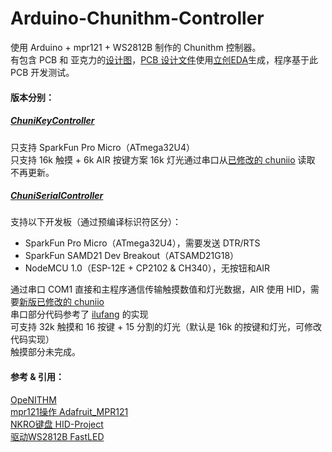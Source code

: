 # Arduino-Chunithm-Controller
使用 Arduino + mpr121 + WS2812B 制作的 Chunithm 控制器。  
有包含 PCB 和 亚克力的[设计图](设计图)，[PCB 设计文件](设计图/PCB.json)使用[立创EDA](https://lceda.cn/)生成，程序基于此 PCB 开发测试。 

#### 版本分别：
##### [ChuniKeyController](ChuniKeyController/ChuniKeyController.ino)
只支持 SparkFun Pro Micro（ATmega32U4）  
只支持 16k 触摸 + 6k AIR 按键方案 
16k 灯光通过串口从[已修改的 chuniio](ChuniKeyController/chuniio.dll) 读取  
不再更新。

##### [ChuniSerialController](ChuniSerialController/ChuniSerialController.ino)
支持以下开发板（通过预编译标识符区分）：
- SparkFun Pro Micro（ATmega32U4），需要发送 DTR/RTS  
- SparkFun SAMD21 Dev Breakout（ATSAMD21G18）  
- NodeMCU 1.0（ESP-12E + CP2102 & CH340），无按钮和AIR  

通过串口 COM1 直接和主程序通信传输触摸数值和灯光数据，AIR 使用 HID，需要[新版已修改的 chuniio](ChuniSerialController/chuniio)  
串口部分代码参考了 [ilufang](https://github.com/ilufang) 的实现  
可支持 32k 触摸和 16 按键 + 15 分割的灯光（默认是 16k 的按键和灯光，可修改代码实现）  
触摸部分未完成。  

#### 参考 & 引用：  
[OpeNITHM](https://github.com/jmontineri/OpeNITHM)  
[mpr121操作 Adafruit_MPR121](https://github.com/adafruit/Adafruit_MPR121)  
[NKRO键盘 HID-Project](https://github.com/NicoHood/HID)  
[驱动WS2812B FastLED](https://github.com/FastLED/FastLED)  

